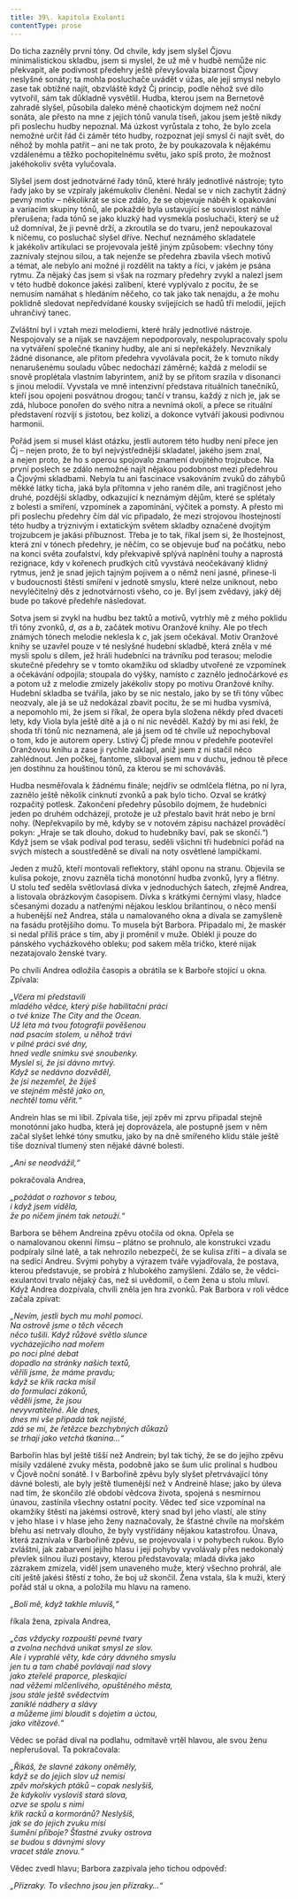 ```yaml
---
title: 39\. kapitola Exulanti
contentType: prose
---
```


<section>

Do ticha zazněly první tóny. Od chvíle, kdy jsem slyšel Čjovu minimalistickou skladbu, jsem si myslel, že už mě v hudbě nemůže nic překvapit, ale podivnost předehry ještě převyšovala bizarnost Čjovy neslyšné sonáty; ta mohla posluchače uvádět v úžas, ale její smysl nebylo zase tak obtížné najít, obzvláště když Čj princip, podle něhož své dílo vytvořil, sám tak důkladně vysvětlil. Hudba, kterou jsem na Bernetově zahradě slyšel, působila daleko méně chaotickým dojmem než noční sonáta, ale přesto na mne z jejích tónů vanula tíseň, jakou jsem ještě nikdy při poslechu hudby nepoznal. Má úzkost vyrůstala z toho, že bylo zcela nemožné určit řád či záměr této hudby, rozpoznat její smysl či najít svět, do něhož by mohla patřit – ani ne tak proto, že by poukazovala k nějakému vzdálenému a těžko pochopitelnému světu, jako spíš proto, že možnost jakéhokoliv světa vylučovala.

Slyšel jsem dost jednotvárné řady tónů, které hrály jednotlivé nástroje; tyto řady jako by se vzpíraly jakémukoliv členění. Nedal se v nich zachytit žádný pevný motiv – několikrát se sice zdálo, že se objevuje náběh k opakování a variacím skupiny tónů, ale pokaždé byla ustavující se souvislost náhle přerušena; řada tónů se jako kluzký had vysmekla posluchači, který se už už domníval, že ji pevně drží, a zkroutila se do tvaru, jenž nepoukazoval k ničemu, co posluchač slyšel dříve. Nechuť neznámého skladatele k jakékoliv artikulaci se projevovala ještě jiným způsobem: všechny tóny zaznívaly stejnou silou, a tak nejenže se předehra zbavila všech motivů a témat, ale nebylo ani možné ji rozdělit na takty a říci, v jakém je psána rytmu. Za nějaký čas jsem si však na rozmary předehry zvykl a nalezl jsem v této hudbě dokonce jakési zalíbení, které vyplývalo z pocitu, že se nemusím namáhat s hledáním něčeho, co tak jako tak nenajdu, a že mohu poklidně sledovat nepředvídané kousky svíjejících se hadů tří melodií, jejich uhrančivý tanec.

Zvláštní byl i vztah mezi melodiemi, které hrály jednotlivé nástroje. Nespojovaly se a nijak se navzájem nepodporovaly, nespolupracovaly spolu na vytváření společné tkaniny hudby, ale ani si nepřekážely. Nevznikaly žádné disonance, ale přitom předehra vyvolávala pocit, že k tomuto nikdy nenarušenému souladu vůbec nedochází záměrně; každá z melodií se snově proplétala vlastním labyrintem, aniž by se přitom srazila v disonanci s jinou melodií. Vyvstala ve mně intenzivní představa rituálních tanečníků, kteří jsou opojeni posvátnou drogou; tančí v transu, každý z nich je, jak se zdá, hluboce ponořen do svého nitra a nevnímá okolí, a přece se rituální představení rozvíjí s jistotou, bez kolizí, a dokonce vytváří jakousi podivnou harmonii.

Pořád jsem si musel klást otázku, jestli autorem této hudby není přece jen Čj – nejen proto, že to byl nejvýstřednější skladatel, jakého jsem znal, a nejen proto, že ho s operou spojovalo znamení dvojitého trojzubce. Na první poslech se zdálo nemožné najít nějakou podobnost mezi předehrou a Čjovými skladbami. Nebyla tu ani fascinace vsakováním zvuků do záhybů měkké látky ticha, jaká byla přítomna v jeho raném díle, ani tragičnost jeho druhé, pozdější skladby, odkazující k neznámým dějům, které se splétaly z bolesti a smíření, vzpomínek a zapomínání, výčitek a pomsty. A přesto mi při poslechu předehry čím dál víc připadalo, že mezi strojovou lhostejností této hudby a trýznivým i extatickým světem skladby označené dvojitým trojzubcem je jakási příbuznost. Třeba je to tak, říkal jsem si, že lhostejnost, která zní v tónech předehry, je něčím, co se objevuje buď na počátku, nebo na konci světa zoufalství, kdy překvapivě splývá naplnění touhy a naprostá rezignace, kdy v kořenech prudkých citů vyvstává neočekávaný klidný rytmus, jenž je snad jejich tajným pojivem a o němž není jasné, přinese-li v budoucnosti štěstí smíření v jednotě smyslu, které nelze uniknout, nebo nevyléčitelný děs z jednotvárnosti všeho, co je. Byl jsem zvědavý, jaký děj bude po takové předehře následovat.

Sotva jsem si zvykl na hudbu bez taktů a motivů, vytrhly mě z mého poklidu tři tóny zvonků, _d_, _as_ a _b_, začátek motivu Oranžové knihy. Ale po třech známých tónech melodie neklesla k _c_, jak jsem očekával. Motiv Oranžové knihy se uzavřel pouze v té neslyšné hudební skladbě, která zněla v mé mysli spolu s dílem, jež hráli hudebníci na trávníku pod terasou; melodie skutečné předehry se v tomto okamžiku od skladby utvořené ze vzpomínek a očekávání odpojila; stoupala do výšky, namísto _c_ zaznělo jednočárkové _es_ a potom už z melodie zmizely jakékoliv stopy po motivu Oranžové knihy. Hudební skladba se tvářila, jako by se nic nestalo, jako by se tři tóny vůbec neozvaly, ale já se už nedokázal zbavit pocitu, že se mi hudba vysmívá, a nepomohlo mi, že jsem si říkal, že opera byla složena někdy před dvaceti lety, kdy Viola byla ještě dítě a já o ní nic nevěděl. Každý by mi asi řekl, že shoda tří tónů nic neznamená, ale já jsem od té chvíle už nepochyboval o tom, kdo je autorem opery. Lstivý Čj přede mnou v předehře pootevřel Oranžovou knihu a zase ji rychle zaklapl, aniž jsem z ní stačil něco zahlédnout. Jen počkej, fantome, sliboval jsem mu v duchu, jednou tě přece jen dostihnu za houštinou tónů, za kterou se mi schováváš.

Hudba nesměřovala k žádnému finále; nejdřív se odmlčela flétna, po ní lyra, zaznělo ještě několik cinknutí zvonků a pak bylo ticho. Ozval se krátký rozpačitý potlesk. Zakončení předehry působilo dojmem, že hudebníci jeden po druhém odcházejí, protože je už přestalo bavit hrát nebo je brní nohy. (Nepřekvapilo by mě, kdyby se v notovém zápisu nacházel prováděcí pokyn: „Hraje se tak dlouho, dokud to hudebníky baví, pak se skončí.“) Když jsem se však podíval pod terasu, seděli všichni tři hudebníci pořád na svých místech a soustředěně se dívali na noty osvětlené lampičkami.

Jeden z mužů, kteří montovali reflektory, stáhl oponu na stranu. Objevila se kulisa pokoje, znovu zazněla tichá monotónní hudba zvonků, lyry a flétny. U stolu teď seděla světlovlasá dívka v jednoduchých šatech, zřejmě Andrea, a listovala obrázkovým časopisem. Dívka s krátkými černými vlasy, hladce sčesanými dozadu a natřenými nějakou lesklou brilantinou, o něco menší a hubenější než Andrea, stála u namalovaného okna a dívala se zamyšleně na fasádu protějšího domu. To musela být Barbora. Připadalo mi, že maskér si nedal příliš práce s tím, aby ji proměnil v muže. Oblékl ji pouze do pánského vycházkového obleku; pod sakem měla tričko, které nijak nezatajovalo ženské tvary.

Po chvíli Andrea odložila časopis a obrátila se k Barboře stojící u okna. Zpívala:

</section>

<section>

_„Včera mi představili  
mladého vědce, který píše habilitační práci  
o tvé knize The City and the Ocean.  
Už léta má tvou fotografii pověšenou  
nad psacím stolem, u něhož tráví  
v pilné práci své dny,  
hned vedle snímku své snoubenky.  
Myslel si, že jsi dávno mrtvý.  
Když se nedávno dozvěděl,  
že jsi nezemřel, že žiješ  
ve stejném městě jako on,  
nechtěl tomu věřit.“_

</section>

<section>

Andrein hlas se mi líbil. Zpívala tiše, její zpěv mi zprvu připadal stejně monotónní jako hudba, která jej doprovázela, ale postupně jsem v něm začal slyšet lehké tóny smutku, jako by na dně smířeného klidu stále ještě tiše dozníval tlumený sten nějaké dávné bolesti.

</section>

<section>

_„Ani se neodvážil,“_

</section>

<section>

pokračovala Andrea,

</section>

<section>

_„požádat o rozhovor s tebou,  
i když jsem viděla,  
že po ničem jiném tak netouží.“_

</section>

<section>

Barbora se během Andreina zpěvu otočila od okna. Opřela se o namalovanou okenní římsu – plátno se prohnulo, ale konstrukci vzadu podpíraly silné latě, a tak nehrozilo nebezpečí, že se kulisa zřítí – a dívala se na sedící Andreu. Svými pohyby a výrazem tváře vyjadřovala, že postava, kterou představuje, se probírá z hlubokého zamyšlení. Zdálo se, že vědci-exulantovi trvalo nějaký čas, než si uvědomil, o čem žena u stolu mluví. Když Andrea dozpívala, chvíli zněla jen hra zvonků. Pak Barbora v roli vědce začala zpívat:

</section>

<section>

_„Nevím, jestli bych mu mohl pomoci.  
Na ostrově jsme o těch věcech  
něco tušili. Když růžové světlo slunce  
vycházejícího nad mořem  
po noci plné debat  
dopadlo na stránky našich textů,  
věřili jsme, že máme pravdu;  
když se křik racka mísil  
do formulací zákonů,  
věděli jsme, že jsou  
nevyvratitelné. Ale dnes,  
dnes mi vše připadá tak nejisté,  
zdá se mi, že řetězce bezchybných důkazů  
se trhají jako vetchá tkanina…“_

</section>

<section>

Barbořin hlas byl ještě tišší než Andrein; byl tak tichý, že se do jejího zpěvu mísily vzdálené zvuky města, podobně jako se šum ulic prolínal s hudbou v Čjově noční sonátě. I v Barbořině zpěvu byly slyšet přetrvávající tóny dávné bolesti, ale byly ještě tlumenější než v Andreině hlase; jako by úleva nad tím, že skončilo zlé období vědcova života, spojená s nesmírnou únavou, zastínila všechny ostatní pocity. Vědec teď sice vzpomínal na okamžiky štěstí na jakémsi ostrově, který snad byl jeho vlastí, ale stíny v jeho hlase i v hlase jeho ženy naznačovaly, že šťastné chvíle na mořském břehu asi netrvaly dlouho, že byly vystřídány nějakou katastrofou. Únava, která zaznívala v Barbořině zpěvu, se projevovala i v pohybech rukou. Bylo zvláštní, jak zabarvení jejího hlasu i její pohyby vyvolávaly přes nedokonalý převlek silnou iluzi postavy, kterou představovala; mladá dívka jako zázrakem zmizela, viděl jsem unaveného muže, který všechno prohrál, ale cítí ještě jakési štěstí z toho, že boj už skončil. Žena vstala, šla k muži, který pořád stál u okna, a položila mu hlavu na rameno.

</section>

<section>

_„Bolí mě, když takhle mluvíš,“_

</section>

<section>

říkala žena, zpívala Andrea,

</section>

<section>

_„čas vždycky rozpouští pevné tvary  
a zvolna nechává unikat smysl ze slov.  
Ale i vyprahlé věty, kde cáry dávného smyslu  
jen tu a tam chabě povlávají nad slovy  
jako zteřelé praporce, pleskající  
nad věžemi mlčenlivého, opuštěného města,  
jsou stále ještě svědectvím  
zaniklé nádhery a slávy  
a můžeme jimi bloudit s dojetím a úctou,  
jako vítězové.“_

</section>

<section>

Vědec se pořád díval na podlahu, odmítavě vrtěl hlavou, ale svou ženu nepřerušoval. Ta pokračovala:

</section>

<section>

_„Říkáš, že slavné zákony oněměly,  
když se do jejich slov už nemísí  
zpěv mořských ptáků – copak neslyšíš,  
že kdykoliv vyslovíš stará slova,  
ozve se spolu s nimi  
křik racků a kormoránů? Neslyšíš,  
jak se do jejich zvuku mísí  
šumění příboje? Šťastné zvuky ostrova  
se budou s dávnými slovy  
vracet stále znovu.“_

</section>

<section>

Vědec zvedl hlavu; Barbora zazpívala jeho tichou odpověď:

</section>

<section>

_„Přízraky. To všechno jsou jen přízraky…“_

</section>
